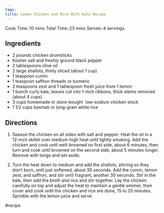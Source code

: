 ```yaml
---
tags: 
title: Lemon Chicken and Rice With Kale Recipe
---
```



Cook Time::10 mins
Total Time::25 mins
Serves::4 servings
## Ingredients

- 2 pounds chicken drumsticks
- Kosher salt and freshly ground black pepper
- 2 tablespoons olive oil
- 2 large shallots, thinly sliced (about 1 cup)
- 1 teaspoon cumin
- 1 teaspoon saffron threads or turmeric
- 2 teaspoons zest and 1 tablespoon fresh juice from 1 lemon
- 1 bunch curly kale, leaves cut into 1-inch ribbons, thick stems removed (about 4 cups)
- 3 cups homemade or store-bought  low-sodium chicken stock
- 1 1/2 cups basmati or long-grain white rice
    
## Directions

1. Season the chicken on all sides with salt and pepper. Heat the oil in a 12-inch skillet over medium-high heat until lightly smoking. Add the chicken and cook until well-browned on first side, about 6 minutes, then turn and cook until browned on the second side, about 5 minutes longer. Remove with tongs and set aside.
    
2. Turn the heat down to medium and add the shallots, stirring so they don’t burn, until just softened, about 30 seconds. Add the cumin, lemon zest, and saffron, and stir until fragrant, another 30 seconds. Stir in the kale, then add the broth and rice and stir together. Lay the chicken carefully on top and adjust the heat to maintain a gentle simmer, then cover and cook until the chicken and rice are done, 15 to 20 minutes. Sprinkle with the lemon juice and serve.


#recipe